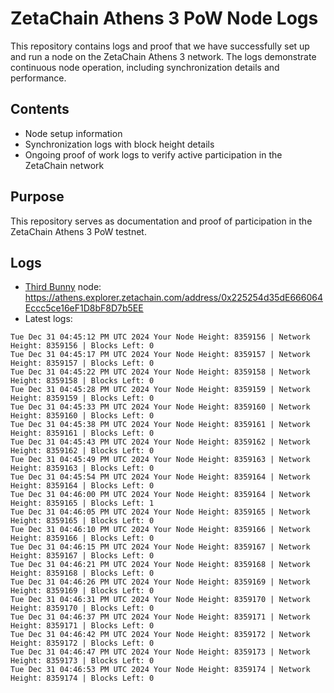 # ZetaChain Athens 3 PoW Node Logs
This repository contains logs and proof that we have successfully set up and run a node on the ZetaChain Athens 3 network. The logs demonstrate continuous node operation, including synchronization details and performance.

## Contents
- Node setup information
- Synchronization logs with block height details
- Ongoing proof of work logs to verify active participation in the ZetaChain network

## Purpose
This repository serves as documentation and proof of participation in the ZetaChain Athens 3 PoW testnet.

## Logs

- [Third Bunny](https://thirdbunny.xyz/) node: https://athens.explorer.zetachain.com/address/0x225254d35dE666064Eccc5ce16eF1D8bF8D7b5EE
- Latest logs:
```
Tue Dec 31 04:45:12 PM UTC 2024 Your Node Height: 8359156 | Network Height: 8359156 | Blocks Left: 0
Tue Dec 31 04:45:17 PM UTC 2024 Your Node Height: 8359157 | Network Height: 8359157 | Blocks Left: 0
Tue Dec 31 04:45:22 PM UTC 2024 Your Node Height: 8359158 | Network Height: 8359158 | Blocks Left: 0
Tue Dec 31 04:45:28 PM UTC 2024 Your Node Height: 8359159 | Network Height: 8359159 | Blocks Left: 0
Tue Dec 31 04:45:33 PM UTC 2024 Your Node Height: 8359160 | Network Height: 8359160 | Blocks Left: 0
Tue Dec 31 04:45:38 PM UTC 2024 Your Node Height: 8359161 | Network Height: 8359161 | Blocks Left: 0
Tue Dec 31 04:45:43 PM UTC 2024 Your Node Height: 8359162 | Network Height: 8359162 | Blocks Left: 0
Tue Dec 31 04:45:49 PM UTC 2024 Your Node Height: 8359163 | Network Height: 8359163 | Blocks Left: 0
Tue Dec 31 04:45:54 PM UTC 2024 Your Node Height: 8359164 | Network Height: 8359164 | Blocks Left: 0
Tue Dec 31 04:46:00 PM UTC 2024 Your Node Height: 8359164 | Network Height: 8359165 | Blocks Left: 1
Tue Dec 31 04:46:05 PM UTC 2024 Your Node Height: 8359165 | Network Height: 8359165 | Blocks Left: 0
Tue Dec 31 04:46:10 PM UTC 2024 Your Node Height: 8359166 | Network Height: 8359166 | Blocks Left: 0
Tue Dec 31 04:46:15 PM UTC 2024 Your Node Height: 8359167 | Network Height: 8359167 | Blocks Left: 0
Tue Dec 31 04:46:21 PM UTC 2024 Your Node Height: 8359168 | Network Height: 8359168 | Blocks Left: 0
Tue Dec 31 04:46:26 PM UTC 2024 Your Node Height: 8359169 | Network Height: 8359169 | Blocks Left: 0
Tue Dec 31 04:46:31 PM UTC 2024 Your Node Height: 8359170 | Network Height: 8359170 | Blocks Left: 0
Tue Dec 31 04:46:37 PM UTC 2024 Your Node Height: 8359171 | Network Height: 8359171 | Blocks Left: 0
Tue Dec 31 04:46:42 PM UTC 2024 Your Node Height: 8359172 | Network Height: 8359172 | Blocks Left: 0
Tue Dec 31 04:46:47 PM UTC 2024 Your Node Height: 8359173 | Network Height: 8359173 | Blocks Left: 0
Tue Dec 31 04:46:53 PM UTC 2024 Your Node Height: 8359174 | Network Height: 8359174 | Blocks Left: 0
```
